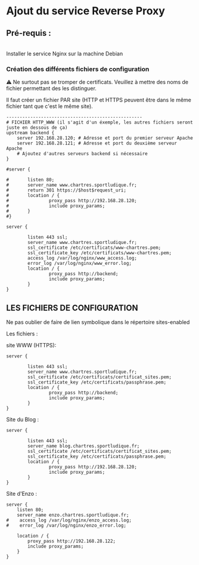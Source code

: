 # Ajout du service Reverse Proxy

## Pré-requis :
<br>
Installer le service Nginx sur la machine Debian

### Création des différents fichiers de configuration

⚠️ Ne surtout pas se tromper de certificats. Veuillez à mettre des noms de fichier permettant des les distinguer.

Il faut créer un fichier PAR site (HTTP et HTTPS peuvent être dans le même fichier tant que c'est le même site).

	---------------------------------------------------
	# FICHIER HTTP_WWW (il s'agit d'un éxemple, les autres fichiers seront juste en dessous de ça)
	upstream backend {
        server 192.168.28.120; # Adresse et port du premier serveur Apache
        server 192.168.28.121; # Adresse et port du deuxième serveur Apache
        # Ajoutez d'autres serveurs backend si nécessaire
	}

	#server {
			
	#		listen 80;
	#       server_name www.chartres.sportludique.fr;
	#       return 301 https://$host$request_uri;
	#       location / {
	#               proxy_pass http://192.168.28.120;
	#               include proxy_params;
	#       }
	#}

	server {

		    listen 443 ssl;
		    server_name www.chartres.sportludique.fr;
		    ssl_certificate /etc/certificats/www-chartres.pem;
    	    ssl_certificate_key /etc/certificats/www-chartres.pem;
    	    access_log /var/log/nginx/www_access.log;
    	    error_log /var/log/nginx/www_error.log;
    	    location / {
    	            proxy_pass http://backend;
    	            include proxy_params;
    	    }
	}

## LES FICHIERS DE CONFIGURATION

Ne pas oublier de faire de lien symbolique dans le répertoire sites-enabled

Les fichiers :

site WWW (HTTPS):

	server {

    	    listen 443 ssl;
    	    server_name www.chartres.sportludique.fr;
    	    ssl_certificate /etc/certificats/certificat_sites.pem;
    	    ssl_certificate_key /etc/certificats/passphrase.pem;
    	    location / {
        	        proxy_pass http://backend;
    	            include proxy_params;
        	}
	}

Site du Blog :

	server {

    	    listen 443 ssl;
    	    server_name blog.chartres.sportludique.fr;
    	    ssl_certificate /etc/certificats/certificat_sites.pem;
    	    ssl_certificate_key /etc/certificats/passphrase.pem;
    	    location / {
    	            proxy_pass http://192.168.28.120;
    	            include proxy_params;
    	    }
	}

Site d'Enzo :

	server {
	    listen 80;
    	server_name enzo.chartres.sportludique.fr;
	#    access_log /var/log/nginx/enzo_access.log;
	#    error_log /var/log/nginx/enzo_error.log;

	    location / {
	        proxy_pass http://192.168.28.122;
	        include proxy_params;
	    }
	}